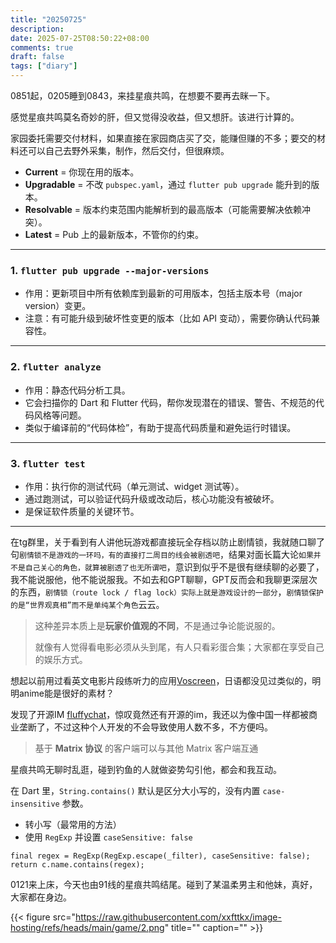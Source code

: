 ```yaml
---
title: "20250725"
description: 
date: 2025-07-25T08:50:22+08:00
comments: true
draft: false
tags: ["diary"]
---
```

0851起，0205睡到0843，来挂星痕共鸣，在想要不要再去眯一下。

感觉星痕共鸣莫名奇妙的肝，但又觉得没收益，但又想肝。该进行计算的。

家园委托需要交付材料，如果直接在家园商店买了交，能赚但赚的不多；要交的材料还可以自己去野外采集，制作，然后交付，但很麻烦。

* **Current** = 你现在用的版本。
* **Upgradable** = 不改 `pubspec.yaml`，通过 `flutter pub upgrade` 能升到的版本。
* **Resolvable** = 版本约束范围内能解析到的最高版本（可能需要解决依赖冲突）。
* **Latest** = Pub 上的最新版本，不管你的约束。

---

### 1. `flutter pub upgrade --major-versions`

* 作用：更新项目中所有依赖库到最新的可用版本，包括主版本号（major version）变更。
* 注意：有可能升级到破坏性变更的版本（比如 API 变动），需要你确认代码兼容性。

---

### 2. `flutter analyze`

* 作用：静态代码分析工具。
* 它会扫描你的 Dart 和 Flutter 代码，帮你发现潜在的错误、警告、不规范的代码风格等问题。
* 类似于编译前的“代码体检”，有助于提高代码质量和避免运行时错误。

---

### 3. `flutter test`

* 作用：执行你的测试代码（单元测试、widget 测试等）。
* 通过跑测试，可以验证代码升级或改动后，核心功能没有被破坏。
* 是保证软件质量的关键环节。

---

在tg群里，关于看到有人讲他玩游戏都直接玩全存档以防止剧情锁，我就随口聊了句`剧情锁不是游戏的一环吗，有的直接打二周目的线会被剧透吧`，结果对面长篇大论`如果并不是自己关心的角色，就算被剧透了也无所谓吧`，意识到似乎不是很有继续聊的必要了，我不能说服他，他不能说服我。不如去和GPT聊聊，GPT反而会和我聊更深层次的东西，`剧情锁（route lock / flag lock）实际上就是游戏设计的一部分`，`剧情锁保护的是“世界观真相”而不是单纯某个角色`云云。

> 这种差异本质上是**玩家价值观的不同**，不是通过争论能说服的。
>
> 就像有人觉得看电影必须从头到尾，有人只看彩蛋合集；大家都在享受自己的娱乐方式。

想起以前用过看英文电影片段练听力的应用[Voscreen](https://www.voscreen.com/)，日语都没见过类似的，明明anime能是很好的素材？

发现了开源IM [fluffychat](https://github.com/krille-chan/fluffychat)，惊叹竟然还有开源的im，我还以为像中国一样都被商业垄断了，不过这种个人开发的不会导致使用人数不多，不方便吗。

> 基于 **Matrix 协议** 的客户端可以与其他 Matrix 客户端互通

星痕共鸣无聊时乱逛，碰到钓鱼的人就做姿势勾引他，都会和我互动。

在 Dart 里，`String.contains()` 默认是区分大小写的，没有内置 `case-insensitive` 参数。

- 转小写（最常用的方法）
- 使用 `RegExp` 并设置 `caseSensitive: false`

```
final regex = RegExp(RegExp.escape(_filter), caseSensitive: false);
return c.name.contains(regex);
```

0121来上床，今天也由91线的星痕共鸣结尾。碰到了某温柔男主和他妹，真好，大家都在身边。

{{< figure src="https://raw.githubusercontent.com/xxfttkx/image-hosting/refs/heads/main/game/2.png" title="" caption="" >}}
